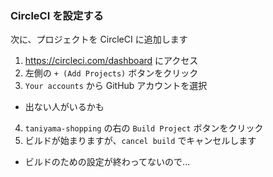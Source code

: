 ### CircleCI を設定する
次に、プロジェクトを CircleCI に追加します

1. https://circleci.com/dashboard にアクセス
2. 左側の `+ (Add Projects)` ボタンをクリック
3. `Your accounts` から GitHub アカウントを選択
  - 出ない人がいるかも
4. `taniyama-shopping` の右の `Build Project` ボタンをクリック
5. ビルドが始まりますが、`cancel build` でキャンセルします
  - ビルドのための設定が終わってないので...
